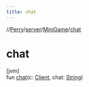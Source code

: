 ```yaml
---
title: chat
---
```

//[Perry](../../../index.html)/[server](../index.html)/[MiniGame](index.html)/[chat](chat.html)



# chat



[jvm]\
fun [chat](chat.html)(c: [Client](../../client/-client/index.html), chat: [String](https://kotlinlang.org/api/latest/jvm/stdlib/kotlin/-string/index.html))




